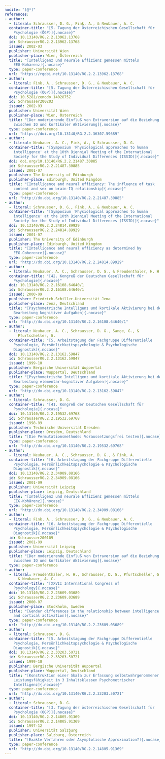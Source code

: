 ```yaml
---
nocite: "[@*]"
references:
- author:
  - literal: Schrausser, D. G., Fink, A., & Neubauer, A. C.
  container-title: "[5. Tagung der Österreichischen Gesellschaft für
    Psychologie (ÖGP)]{.nocase}"
  doi: 10.13140/RG.2.2.13962.13768
  id: SchrausserRG.2.2.13962.13768
  issued: 2002-03
  publisher: Universität Wien
  publisher-place: Wien, Österreich
  title: "[Intelligenz und neurale Effizienz gemessen mittels
    EEG-Kohärenz]{.nocase}"
  type: paper-conference
  url: "https://rgdoi.net/10.13140/RG.2.2.13962.13768"
- author:
  - literal: Fink, A., Schrausser, D. G., & Neubauer, A. C.
  container-title: "[5. Tagung der Österreichischen Gesellschaft für
    Psychologie (ÖGP)]{.nocase}"
  doi: 10.5281/zenodo.14028752
  id: Schrausser200203
  issued: 2002-03
  publisher: Universität Wien
  publisher-place: Wien, Österreich
  title: "[Der moderierende Einfluß von Extraversion auf die Beziehung
    zwischen IQ und kortikaler Aktivierung]{.nocase}"
  type: paper-conference
  url: "https://doi.org/10.13140/RG.2.2.36307.59689"
- author:
  - literal: Neubauer, A. C., Fink, A., & Schrausser, D. G.
  container-title: "[Symposium 'Physiological approaches to human
    intelligence' at the 10th Biennial Meeting of the International
    Society for the Study of Individual Differences (ISSID)]{.nocase}"
  doi: doi.org/10.13140/RG.2.2.21487.30885
  id: SchrausserRG.2.2.21487.30885
  issued: 2001-07
  publisher: The University of Edinburgh
  publisher-place: Edinburgh, United Kingdom
  title: "[Intelligence and neural efficiency: The influence of task
    content and sex on brain-IQ relationship]{.nocase}"
  type: paper-conference
  url: "http://dx.doi.org/10.13140/RG.2.2.21487.30885"
- author:
  - literal: Schrausser, D. G., Fink, A., & Neubauer, A. C.
  container-title: "[Symposium 'Physiological approaches to human
    intelligence' at the 10th Biennial Meeting of the International
    Society for the Study of Individual Differences (ISSID)]{.nocase}"
  doi: 10.13140/RG.2.2.24814.89929
  id: SchrausserRG.2.2.24814.89929
  issued: 2001-07
  publisher: The University of Edinburgh
  publisher-place: Edinburgh, United Kingdom
  title: "[Intelligence and neural efficiency as determined by
    EEG-Coherence]{.nocase}"
  type: paper-conference
  url: "http://dx.doi.org/10.13140/RG.2.2.24814.89929"
- author:
  - literal: Neubauer, A. C., Schrausser, D. G., & Freudenthaler, H. H.
  container-title: "[42. Kongreß der Deutschen Gesellschaft für
    Psychologie]{.nocase}"
  doi: 10.13140/RG.2.2.16108.64640/1
  id: SchrausserRG.2.2.16108.64640/1
  issued: 2000-09
  publisher: Friedrich-Schiller-Universität Jena
  publisher-place: Jena, Deutschland
  title: "[Psychometrische Intelligenz und kortikale Aktivierung bei der
    Bearbeitung kognitiver Aufgaben]{.nocase}"
  type: paper-conference
  url: "http://dx.doi.org/10.13140/RG.2.2.16108.64640/1"
- author:
  - literal: Neubauer, A. C., Schrausser, D. G., Sange, G., &
      Pfurtscheller, G.
  container-title: "[5. Arbeitstagung der Fachgruppe Differentielle
    Psychologie, Persönlichkeitspsychologie & Psychologische
    Diagnostik]{.nocase}"
  doi: 10.13140/RG.2.2.13162.59847
  id: SchrausserRG.2.2.13162.59847
  issued: 1999-10
  publisher: Bergische Universität Wuppertal
  publisher-place: Wuppertal, Deutschland
  title: "[Psychometrische Intelligenz und kortikale Aktivierung bei der
    Bearbeitung elementar-kognitiver Aufgaben]{.nocase}"
  type: paper-conference
  url: "http://dx.doi.org/10.13140/RG.2.2.13162.59847"
- author:
  - literal: Schrausser, D. G.
  container-title: "[41. Kongreß der Deutschen Gesellschaft für
    Psychologie]{.nocase}"
  doi: 10.13140/RG.2.2.19532.69768
  id: SchrausserRG.2.2.19532.69768
  issued: 1998-09
  publisher: Technische Universität Dresden
  publisher-place: Dresden, Deutschland
  title: "[Die Permutationsmethode: Voraussetzungsfrei testen]{.nocase}"
  type: paper-conference
  url: "http://dx.doi.org/10.13140/RG.2.2.19532.69768"
- author:
  - literal: Neubauer, A. C., Schrausser, D. G., & Fink, A.
  container-title: "[6. Arbeitstagung der Fachgruppe Differentielle
    Psychologie, Persönlichkeitspsychologie & Psychologische
    Diagnostik]{.nocase}"
  doi: 10.13140/RG.2.2.34909.08166
  id: SchrausserRG.2.2.34909.08166
  issued: 2001-09
  publisher: Universität Leipzig
  publisher-place: Leipzig, Deutschland
  title: "[Intelligenz und neurale Effizienz gemessen mittels
    EEG-Kohärenz]{.nocase}"
  type: paper-conference
  url: "http://dx.doi.org/10.13140/RG.2.2.34909.08166"
- author:
  - literal: Fink, A., Schrausser, D. G., & Neubauer, A. C.
  container-title: "[6. Arbeitstagung der Fachgruppe Differentielle
    Psychologie, Persönlichkeitspsychologie & Psychologische
    Diagnostik]{.nocase}"
  id: Schrausser200109
  issued: 2001-09
  publisher: Universität Leipzig
  publisher-place: Leipzig, Deutschland
  title: "[Der moderierende Einfluß von Extraversion auf die Beziehung
    zwischen IQ und kortikaler Aktivierung]{.nocase}"
  type: paper-conference
- author:
  - literal: Freudenthaler, H. H., Schrausser, D. G., Pfurtscheller, G.,
      & Neubauer, A. C.
  container-title: "[XXVII International Congress of
    Psychology]{.nocase}"
  doi: 10.13140/RG.2.2.23609.03689
  id: SchrausserRG.2.2.23609.03689
  issued: 2000-07
  publisher-place: Stockholm, Sweden
  title: "[Gender differences in the relationship between intelligence
    and cortical activation]{.nocase}"
  type: paper-conference
  url: "http://dx.doi.org/10.13140/RG.2.2.23609.03689"
- author:
  - literal: Schrausser, D. G.
  container-title: "[5. Arbeitstagung der Fachgruppe Differentielle
    Psychologie, Persönlichkeitspsychologie & Psychologische
    Diagnostik]{.nocase}"
  doi: 10.13140/RG.2.2.33203.50721
  id: SchrausserRG.2.2.33203.50721
  issued: 1999-10
  publisher: Bergische Universität Wuppertal
  publisher-place: Wuppertal, Deutschland
  title: "[Konstruktion einer Skala zur Erfassung selbstwahrgenommener
    Leistungsfähigkeit in 3 Inhaltsklassen Psychometrischer
    Intelligenz]{.nocase}"
  type: paper-conference
  url: "http://dx.doi.org/10.13140/RG.2.2.33203.50721"
- author:
  - literal: Schrausser, D. G.
  container-title: "[3. Tagung der österreichischen Gesellschaft für
    Psychologie (ÖGP)]{.nocase}"
  doi: 10.13140/RG.2.2.14805.91369
  id: SchrausserRG.2.2.14805.91369
  issued: 1997-12
  publisher: Universität Salzburg
  publisher-place: Salzburg, Österreich
  title: "[Exakte Verfahren oder Asymptotische Approximation?]{.nocase}"
  type: paper-conference
  url: "http://dx.doi.org/10.13140/RG.2.2.14805.91369"
---
```


